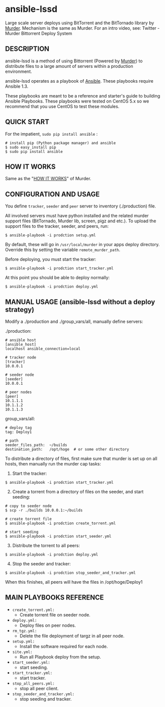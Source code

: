 ansible-lssd
============

Large scale server deploys using BitTorrent and the BitTornado library by [Murder](https://github.com/lg/murder).
Mechanism is the same as Murder.
For an intro video, see: Twitter - Murder Bittorrent Deploy System


DESCRIPTION
-----------

ansible-lssd  is a method of using Bittorrent (Powered by [Murder](https://github.com/lg/murder)) to distribute files to a large amount of servers within a production environment. 

ansible-lssd operates as a playbook of [Ansible](https://github.com/ansible/ansible).
These playbooks require Ansible 1.3.

These playbooks are meant to be a reference and starter's guide to building Ansible Playbooks. These playbooks were tested on CentOS 5.x so we recommend that you use CentOS to test these modules.


QUICK START
-----------

For the impatient, `sudo pip install ansible` :
  ```bash:
  # install pip (Python package manager) and ansible
  $ sudo easy_install pip
  $ sudo pip install ansible
  ```


HOW IT WORKS
------------

Same as the "[HOW IT WORKS](https://github.com/lg/murder/blob/master/README.md#how-it-works)" of Murder.


CONFIGURATION AND USAGE
-----------------------

You define `tracker`, `seeder` and `peer` server to inventory (./production) file.

All involved servers must have python installed and the related murder
support files (BitTornado, Murder lib, screen, pigz and etc.). To upload the support files to the tracker, seeder, and peers, run:
  ```bash:
  $ ansible-playbook -i prodction setup.yml
  ```

By default, these will go in `/usr/local/murder` in your apps deploy directory. 
Override this by setting the variable `remote_murder_path`. 

Before deploying, you must start the tracker:

  ```bash:
  $ ansible-playbook -i prodction start_tracker.yml
  ```

At this point you should be able to deploy normally:

  ```bash:
  $ ansible-playbook -i prodction deploy.yml
  ```


MANUAL USAGE (ansible-lssd without a deploy strategy)
-----------------------------------------------------

Modify a ./production and ./group_vars/all, manually define servers:

./production:
  ```INI:production
  # ansible host
  [ansible_host]
  localhost ansible_connection=local
  
  # tracker node
  [tracker]
  10.0.0.1
  
  # seeder node
  [seeder]
  10.0.0.1
  
  # peer nodes
  [peer]
  10.1.1.1
  10.1.1.2
  10.1.1.3
  ```

group_vars/all:
  ```YAML:group_vars/all
  # deploy tag
  tag: Deploy1
  
  # path
  seeder_files_path:  ~/builds
  destination_path:   /opt/hoge  # or some other directory
  ```

To distribute a directory of files, first make sure that murder is set
up on all hosts, then manually run the murder cap tasks:

1. Start the tracker:

  ```bash:
  $ ansible-playbook -i prodction start_tracker.yml
  ```

2. Create a torrent from a directory of files on the seeder, and start seeding:

  ```bash:
  # copy to seeder node
  $ scp -r ./builds 10.0.0.1:~/builds
  
  # create torrent file
  $ ansible-playbook -i prodction create_torrent.yml
  
  # start seeding
  $ ansible-playbook -i prodction start_seeder.yml
  ```

3. Distribute the torrent to all peers:

  ```bash:
  $ ansible-playbook -i prodction deploy.yml
  ```

4. Stop the seeder and tracker:

  ```bash:
  $ ansible-playbook -i prodction stop_seeder_and_tracker.yml
  ```

When this finishes, all peers will have the files in /opt/hoge/Deploy1


MAIN PLAYBOOKS REFERENCE
------------------------

* `create_torrent.yml:`
  * Create torrent file on seeder node.
* `deploy.yml:`
  * Deploy files on peer nodes.
* `rm_tgz.yml:`
  * Delete the file deployment of targz in all peer node.
* `setup.yml:`
  * Install the software required for each node.
* `site.yml:`
  * Run all Playbook deploy from the setup.
* `start_seeder.yml:`
  * start seeding.
* `start_tracker.yml:`
  * start tracker.
* `stop_all_peers.yml:`
  * stop all peer client.
* `stop_seeder_and_tracker.yml:`
  * stop seeding and tracker.





